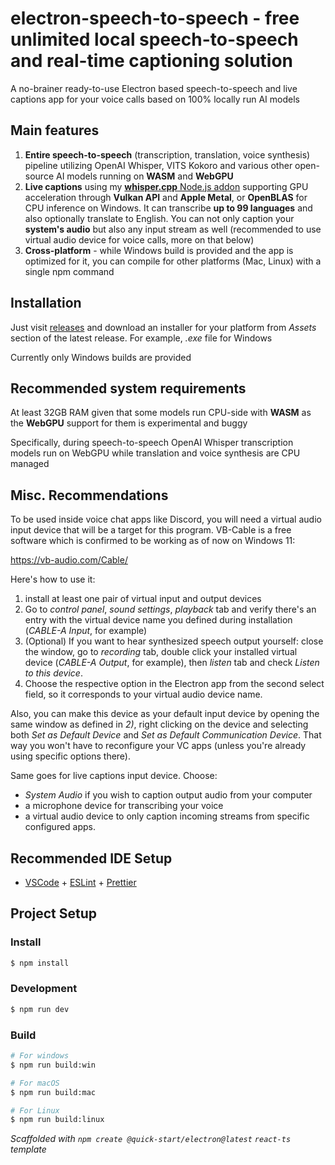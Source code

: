 # electron-speech-to-speech - free unlimited local speech-to-speech and real-time captioning solution

A no-brainer ready-to-use Electron based speech-to-speech and live captions app for your voice calls based on 100% locally run AI models

## Main features
1) **Entire speech-to-speech** (transcription, translation, voice synthesis) pipeline utilizing OpenAI Whisper, VITS Kokoro and various other open-source AI models running on **WASM** and **WebGPU**
2) **Live captions** using my [**whisper.cpp** Node.js addon](https://www.npmjs.com/package/@kutalia/whisper-node-addon) supporting GPU acceleration through **Vulkan API** and **Apple Metal**, or **OpenBLAS** for CPU inference on Windows. It can transcribe **up to 99 languages** and also optionally translate to English. You can not only caption your **system's audio** but also any input stream as well (recommended to use virtual audio device for voice calls, more on that below)
3) **Cross-platform** - while Windows build is provided and the app is optimized for it, you can compile for other platforms (Mac, Linux) with a single npm command

## Installation
Just visit [releases](https://github.com/Kutalia/electron-speech-to-speech/releases) and download an installer for your platform from *Assets* section of the latest release. For example, *.exe* file for Windows

Currently only Windows builds are provided

## Recommended system requirements

At least 32GB RAM given that some models run CPU-side with **WASM** as the **WebGPU** support for them is experimental and buggy

Specifically, during speech-to-speech OpenAI Whisper transcription models run on WebGPU while translation and voice synthesis are CPU managed

## Misc. Recommendations

To be used inside voice chat apps like Discord, you will need a virtual audio input device that will be a target for this program.
VB-Cable is a free software which is confirmed to be working as of now on Windows 11:

https://vb-audio.com/Cable/

Here's how to use it:

1. install at least one pair of virtual input and output devices
2. Go to _control panel_, _sound settings_, _playback_ tab and verify there's an entry with the virtual device name you defined during installation (_CABLE-A Input_, for example)
3. (Optional) If you want to hear synthesized speech output yourself: close the window, go to _recording_ tab, double click your installed virtual device (_CABLE-A Output_, for example), then _listen_ tab and check _Listen to this device_.
4. Choose the respective option in the Electron app from the second select field, so it corresponds to your virtual audio device name.

Also, you can make this device as your default input device by opening the same window as defined in _2)_, right clicking on the device and selecting both _Set as Default Device_ and _Set as Default Communication Device_. That way you won't have to reconfigure your VC apps (unless you're already using specific options there).

Same goes for live captions input device. Choose:
- *System Audio* if you wish to caption output audio from your computer
- a microphone device for transcribing your voice
- a virtual audio device to only caption incoming streams from specific configured apps.

## Recommended IDE Setup

- [VSCode](https://code.visualstudio.com/) + [ESLint](https://marketplace.visualstudio.com/items?itemName=dbaeumer.vscode-eslint) + [Prettier](https://marketplace.visualstudio.com/items?itemName=esbenp.prettier-vscode)

## Project Setup

### Install

```bash
$ npm install
```

### Development

```bash
$ npm run dev
```

### Build

```bash
# For windows
$ npm run build:win

# For macOS
$ npm run build:mac

# For Linux
$ npm run build:linux
```

*Scaffolded with `npm create @quick-start/electron@latest` `react-ts` template*

